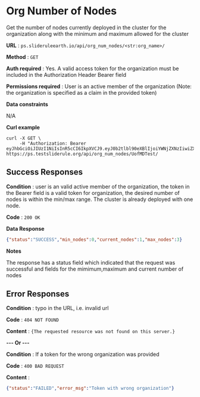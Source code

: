 # Org Number of Nodes

Get the number of nodes currently deployed in the cluster for the organization along with the minimum and maximum allowed for the cluster

**URL** : `ps.slideruleearth.io/api/org_num_nodes/<str:org_name>/`

**Method** : `GET`

**Auth required** : Yes. A valid access token for the organization must be included in the Authorization Header Bearer field

**Permissions required** : User is an active member of the organization (Note: the organization is specified as a claim in the provided token)

**Data constraints**

N/A

**Curl example**

```
curl -X GET \
     -H "Authorization: Bearer eyJhbGciOiJIUzI1NiIsInR5cCI6IkpXVCJ9.eyJ0b2tlbl90eXBlIjoiYWNjZXNzIiwiZXhwIjoxNjY5NzI2OTg4LCJpYXQiOjE2Njk2NDA1ODgsImp0aSI6ImI2Njc2Zjg1YTBkNjRlNjY4ZTEyZWQxYjlmNTFhN2M0Iiwib3JnX25hbWUiOiJVb2ZNRFRlc3QiLCJ1c2VyX25hbWUiOiJjZXVnYXJ0ZWJsYWlyIiwidXNlcl9pZCI6M30.4Q2E76l4UGHbUlrN7hYPKIEa4FKMJ7UhFEwJTV6fqdk" https://ps.testsliderule.org/api/org_num_nodes/UofMDTest/
```

## Success Responses

**Condition** : user is an valid active member of the organization, the token in the Bearer field is a valid token for organization, the desired number of nodes is within the min/max range. The cluster is already deployed with one node.

**Code** : `200 OK`

**Data Response**

```json
{"status":"SUCCESS","min_nodes":0,"current_nodes":1,"max_nodes":3}
```
**Notes**

The response has a status field which indicated that the request was successful and fields for the mimimum,maximum and current number of nodes

## Error Responses

**Condition** : typo in the URL, i.e. invalid url

**Code** : `404 NOT FOUND`

**Content** : `{The requested resource was not found on this server.}`

**--- Or ---**

**Condition** : If a token for the wrong organization was provided

**Code** : `400 BAD REQUEST`

**Content** : 
```json
{"status":"FAILED","error_msg":"Token with wrong organization"}
```
 